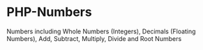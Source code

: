 # PHP-Numbers
Numbers including Whole Numbers (Integers), Decimals (Floating Numbers), Add, Subtract, Multiply, Divide and Root Numbers

